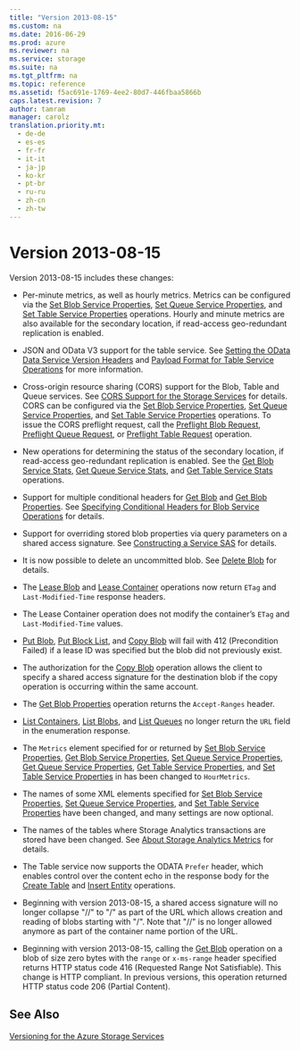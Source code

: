 ```yaml
---
title: "Version 2013-08-15"
ms.custom: na
ms.date: 2016-06-29
ms.prod: azure
ms.reviewer: na
ms.service: storage
ms.suite: na
ms.tgt_pltfrm: na
ms.topic: reference
ms.assetid: f5ac691e-1769-4ee2-80d7-446fbaa5866b
caps.latest.revision: 7
author: tamram
manager: carolz
translation.priority.mt: 
  - de-de
  - es-es
  - fr-fr
  - it-it
  - ja-jp
  - ko-kr
  - pt-br
  - ru-ru
  - zh-cn
  - zh-tw
---
```

# Version 2013-08-15
Version 2013-08-15 includes these changes:  
  
-   Per-minute metrics, as well as hourly metrics. Metrics can be configured via the [Set Blob Service Properties](../rest-conceptual/Set-Blob-Service-Properties.md), [Set Queue Service Properties](../rest-conceptual/Set-Queue-Service-Properties.md), and [Set Table Service Properties](../rest-conceptual/Set-Table-Service-Properties.md) operations. Hourly and minute metrics are also available for the secondary location, if read-access geo-redundant replication is enabled.  
  
-   JSON and OData V3 support for the table service. See [Setting the OData Data Service Version Headers](../rest-conceptual/Setting-the-OData-Data-Service-Version-Headers.md) and [Payload Format for Table Service Operations](../rest-conceptual/Payload-Format-for-Table-Service-Operations.md) for more information.  
  
-   Cross-origin resource sharing (CORS) support for the Blob, Table and Queue services. See [CORS Support for the Storage Services](../rest-conceptual/Cross-Origin-Resource-Sharing--CORS--Support-for-the-Azure-Storage-Services.md) for details. CORS can be configured via the [Set Blob Service Properties](../rest-conceptual/Set-Blob-Service-Properties.md), [Set Queue Service Properties](../rest-conceptual/Set-Queue-Service-Properties.md), and [Set Table Service Properties](../rest-conceptual/Set-Table-Service-Properties.md) operations. To issue the CORS preflight request, call the [Preflight Blob Request](../rest-conceptual/Preflight-Blob-Request.md), [Preflight Queue Request](../rest-conceptual/Preflight-Queue-Request.md), or [Preflight Table Request](../rest-conceptual/Preflight-Table-Request.md) operation.  
  
-   New operations for determining the status of the secondary location, if read-access geo-redundant replication is enabled. See the [Get Blob Service Stats](../rest-conceptual/Get-Blob-Service-Stats.md), [Get Queue Service Stats](../rest-conceptual/Get-Queue-Service-Stats.md), and [Get Table Service Stats](../rest-conceptual/Get-Table-Service-Stats.md) operations.  
  
-   Support for multiple conditional headers for [Get Blob](../rest-conceptual/Get-Blob.md) and [Get Blob Properties](../rest-conceptual/Get-Blob-Properties.md). See [Specifying Conditional Headers for Blob Service Operations](../rest-conceptual/Specifying-Conditional-Headers-for-Blob-Service-Operations.md) for details.  
  
-   Support for overriding stored blob properties via query parameters on a shared access signature. See [Constructing a Service SAS](../rest-conceptual/Constructing-a-Service-SAS.md) for details.  
  
-   It is now possible to delete an uncommitted blob. See [Delete Blob](../rest-conceptual/Delete-Blob.md) for details.  
  
-   The [Lease Blob](../rest-conceptual/Lease-Blob.md) and [Lease Container](../rest-conceptual/Lease-Container.md) operations now return `ETag` and `Last-Modified-Time` response headers.  
  
-   The Lease Container operation does not modify the container’s `ETag` and `Last-Modified-Time` values.  
  
-   [Put Blob](../rest-conceptual/Put-Blob.md), [Put Block List](../rest-conceptual/Put-Block-List.md), and [Copy Blob](../rest-conceptual/Copy-Blob.md) will fail with 412 (Precondition Failed) if a lease ID was specified but the blob did not previously exist.  
  
-   The authorization for the [Copy Blob](../rest-conceptual/Copy-Blob.md) operation allows the client to specify a shared access signature for the destination blob if the copy operation is occurring within the same account.  
  
-   The [Get Blob Properties](../rest-conceptual/Get-Blob-Properties.md) operation returns the `Accept-Ranges` header.  
  
-   [List Containers](../rest-conceptual/List-Containers2.md), [List Blobs](../rest-conceptual/List-Blobs.md), and [List Queues](../rest-conceptual/List-Queues1.md) no longer return the `URL` field in the enumeration response.  
  
-   The `Metrics` element specified for or returned by [Set Blob Service Properties](../rest-conceptual/Set-Blob-Service-Properties.md), [Get Blob Service Properties](../rest-conceptual/Get-Blob-Service-Properties.md), [Set Queue Service Properties](../rest-conceptual/Set-Queue-Service-Properties.md), [Get Queue Service Properties](../rest-conceptual/Get-Queue-Service-Properties.md), [Get Table Service Properties](../rest-conceptual/Get-Table-Service-Properties.md), and [Set Table Service Properties](../rest-conceptual/Set-Table-Service-Properties.md) in has been changed to `HourMetrics`.  
  
-   The names of some XML elements specified for [Set Blob Service Properties](../rest-conceptual/Set-Blob-Service-Properties.md), [Set Queue Service Properties](../rest-conceptual/Set-Queue-Service-Properties.md), and [Set Table Service Properties](../rest-conceptual/Set-Table-Service-Properties.md) have been changed, and many settings are now optional.  
  
-   The names of the tables where Storage Analytics transactions are stored have been changed. See [About Storage Analytics Metrics](../rest-conceptual/About-Storage-Analytics-Metrics.md) for details.  
  
-   The Table service now supports the ODATA `Prefer` header, which enables control over the content echo in the response body for the [Create Table](../rest-conceptual/Create-Table.md) and [Insert Entity](../rest-conceptual/Insert-Entity.md) operations.  
  
-   Beginning with version 2013-08-15, a shared access signature will no longer collapse "//" to "/" as part of the URL which allows creation and reading of blobs starting with "/". Note that "//" is no longer allowed anymore as part of the container name portion of the URL.  
  
-   Beginning with version 2013-08-15, calling the [Get Blob](../rest-conceptual/Get-Blob.md) operation on a blob of size zero bytes with the `range` or `x-ms-range` header specified returns HTTP status code 416 (Requested Range Not Satisfiable). This change is HTTP compliant. In previous versions, this operation returned HTTP status code 206 (Partial Content).  
  
## See Also  
 [Versioning for the Azure Storage Services](../rest-conceptual/Versioning-for-the-Azure-Storage-Services.md)